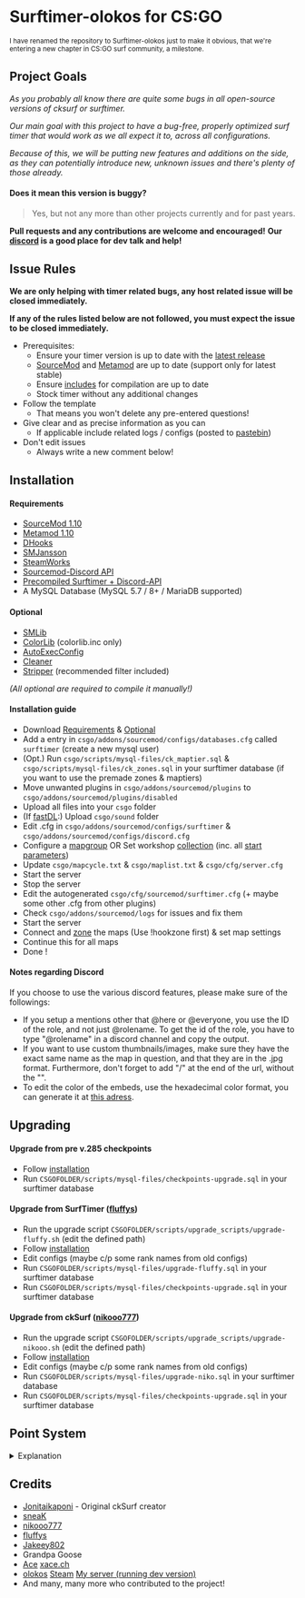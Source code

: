 # Surftimer-olokos for CS:GO

<sup>I have renamed the repository to Surftimer-olokos just to make it obvious, that we're entering a new chapter in CS:GO surf community, a milestone.</sup>


## Project Goals

*As you probably all know there are quite some bugs in all open-source versions of cksurf or surftimer.*

*Our main goal with this project to have a bug-free, properly optimized surf timer that would work as we all expect it to, across all configurations.*

*Because of this, we will be putting new features and additions on the side, as they can potentially introduce new, unknown issues and there's plenty of those already.*

#### Does it mean this version is buggy?

>Yes, but not any more than other projects currently and for past years.

**Pull requests and any contributions are welcome and encouraged!**
**Our [discord](https://discord.gg/5dsFHeR) is a good place for dev talk and help!**

## Issue Rules

**We are only helping with timer related bugs, any host related issue will be closed immediately.**

**If any of the rules listed below are not followed, you must expect the issue to be closed immediately.**

- Prerequisites:
	- Ensure your timer version is up to date with the [latest release](https://github.com/olokos/Surftimer-olokos/releases/latest)
	- [SourceMod](https://www.sourcemod.net/downloads.php?branch=stable) and [Metamod](https://www.sourcemm.net/downloads.php/?branch=stable) are up to date (support only for latest stable)
	- Ensure [includes](https://github.com/olokos/Surftimer-olokos#Optional) for compilation are up to date
	- Stock timer without any additional changes
- Follow the template
	- That means you won't delete any pre-entered questions!
- Give clear and as precise information as you can
	- If applicable include related logs / configs (posted to [pastebin](https://pastebin.com/))
- Don't edit issues 
	- Always write a new comment below!
	
	
## Installation

#### Requirements

* [SourceMod 1.10](https://www.sourcemod.net/downloads.php?branch=stable)
* [Metamod 1.10](https://www.sourcemm.net/downloads.php/?branch=stable)
* [DHooks](https://forums.alliedmods.net/showpost.php?p=2588686&postcount=589)
* [SMJansson](https://github.com/JoinedSenses/SMJansson)
* [SteamWorks](https://forums.alliedmods.net/showthread.php?t=229556)
* [Sourcemod-Discord API](https://github.com/Deathknife/sourcemod-discord)
* [Precompiled Surftimer + Discord-API](https://github.com/olokos/Surftimer-olokos/releases/latest)
* A MySQL Database (MySQL 5.7 / 8+ / MariaDB supported)

#### Optional

* [SMLib](https://github.com/bcserv/smlib/tree/transitional_syntax)
* [ColorLib](https://github.com/c0rp3n/colorlib-sm/blob/master/addons/sourcemod/scripting/include/colorlib.inc) (colorlib.inc only)
* [AutoExecConfig](https://github.com/Impact123/AutoExecConfig/)
* [Cleaner](https://github.com/Accelerator74/Cleaner)
* [Stripper](https://forums.alliedmods.net/showthread.php?t=39439) (recommended filter included)

*(All optional are required to compile it manually!)*

#### Installation guide

*   Download [Requirements](https://github.com/olokos/Surftimer-olokos#Requirements) & [Optional](https://github.com/olokos/Surftimer-olokos#Optional)
*   Add a entry in `csgo/addons/sourcemod/configs/databases.cfg` called `surftimer` (create a new mysql user)
*   (Opt.) Run `csgo/scripts/mysql-files/ck_maptier.sql` & `csgo/scripts/mysql-files/ck_zones.sql` in your surftimer database (if you want to use the premade zones & maptiers)
*   Move unwanted plugins in `csgo/addons/sourcemod/plugins` to `csgo/addons/sourcemod/plugins/disabled`
*   Upload all files into your `csgo` folder
*   (If [fastDL](https://www.youtube.com/watch?v=a77mZKlDoic):) Upload `csgo/sound` folder
*   Edit .cfg in `csgo/addons/sourcemod/configs/surftimer` & `csgo/addons/sourcemod/configs/discord.cfg`
*   Configure a [mapgroup](https://beta.configcreator.com/create/csgo/gamemodes_server.txt) OR Set workshop [collection](https://www.bisecthosting.com/clients/knowledgebase/94/How-to-create-a-Steam-Workshop-collection.html) (inc. all [start parameters](https://developer.valvesoftware.com/wiki/Counter-Strike:_Global_Offensive_Dedicated_Servers#Starting_the_Server))
*   Update `csgo/mapcycle.txt` & `csgo/maplist.txt` & `csgo/cfg/server.cfg`
*   Start the server
*   Stop the server
*   Edit the autogenerated `csgo/cfg/sourcemod/surftimer.cfg` (+ maybe some other .cfg from other plugins)
*   Check `csgo/addons/sourcemod/logs` for issues and fix them
*   Start the server
*   Connect and [zone](https://youtu.be/YIpKIAqtDp4) the maps (Use !hookzone first) & set map settings
*   Continue this for all maps
*   Done !

#### Notes regarding Discord

If you choose to use the various discord features, please make sure of the followings:

*   If you setup a mentions other that @here or @everyone, you use the ID of the role, and not just @rolename. To get the id of the role, you have to type "\@rolename" in a discord channel and copy the output.
*   If you want to use custom thumbnails/images, make sure they have the exact same name as the map in question, and that they are in the .jpg format. Furthermore, don't forget to add "/" at the end of the url, without the "".
*   To edit the color of the embeds, use the hexadecimal color format, you can generate it at [this adress](https://www.color-hex.com/color-palette/25362).
	
## Upgrading

#### Upgrade from pre v.285 checkpoints

*   Follow [installation](https://github.com/olokos/Surftimer-olokos#Installation)
*   Run `CSGOFOLDER/scripts/mysql-files/checkpoints-upgrade.sql` in your surftimer database

#### Upgrade from SurfTimer ([fluffys](https://github.com/fluffyst/Surftimer))

*   Run the upgrade script `CSGOFOLDER/scripts/upgrade_scripts/upgrade-fluffy.sh` (edit the defined path)
*   Follow [installation](https://github.com/olokos/Surftimer-olokos#Installation)
*   Edit configs (maybe c/p some rank names from old configs)
*   Run `CSGOFOLDER/scripts/mysql-files/upgrade-fluffy.sql` in your surftimer database
*   Run `CSGOFOLDER/scripts/mysql-files/checkpoints-upgrade.sql` in your surftimer database

#### Upgrade from ckSurf ([nikooo777](https://github.com/nikooo777/ckSurf))

*   Run the upgrade script `CSGOFOLDER/scripts/upgrade_scripts/upgrade-nikooo.sh` (edit the defined path)
*   Follow [installation](https://github.com/olokos/Surftimer-olokos#Installation)
*   Edit configs (maybe c/p some rank names from old configs)
*   Run `CSGOFOLDER/scripts/mysql-files/upgrade-niko.sql` in your surftimer database
*   Run `CSGOFOLDER/scripts/mysql-files/checkpoints-upgrade.sql` in your surftimer database


## Point System
<details>
  <summary>Explanation</summary> 
  
The points system has seen a massive overhaul from the original ckSurf; it is now a percentile tiered system. Points are now distributed in two ways: (1) map completion, and (2) map ranking. Map completion points will be given to all players who complete a specific and are dependent on the tier.
* Tier 1: 25
* Tier 2: 50
* Tier 3: 100
* Tier 4: 200
* Tier 5: 400
* Tier 6: 600
* Tier 7: 800
* Tier 8: 1000

Map ranking points are dependent upon the individuals ranking on the map. This is done firstly by calculation of the WR points for the map. WR points per tier are calculated as follows:
* Tier 1: WR = MAX(250, (58.5 + (1.75 * Number of Completes) / 6))
* Tier 2: WR = MAX(500, (82.15 + (2.8 * Number of Completes) / 5))
* Tier 3: WR = MAX(750, (117 + (3.5 * Number of Completes) / 4))
* Tier 4: WR = MAX(1000, (164.25 + (5.74 * Number of Completes) / 4))
* Tier 5: WR = MAX(1250, (234 + (7 * Number of Completes) / 4))
* Tier 6: WR = MAX(1500, (328 + (14 * Number of Completes) / 4))
* Tier 7: WR = MAX(1750, (420 + (21 * Number of Completes) / 4))
* Tier 8: WR = MAX(2000, (560 + (30 * Number of Completes) / 4))

Once the WR points are calculated the top 10 are points are calculated by multiplying the WR points by a factor. These factors are:
* Rank 2 = WR * 0.8
* Rank 3 = WR * 0.75
* Rank 4 = WR * 0.7
* Rank 5 = WR * 0.65
* Rank 6 = WR * 0.6
* Rank 7 = WR * 0.55
* Rank 8 = WR * 0.5
* Rank 9 = WR * 0.45
* Rank 10 = WR * 0.4

Players who are not in the top 10 but are above the 50th percentile in map ranking will be sorted into 5 groups – with each higher group giving proportionally more points. These groups and their point distribution are as follows:
* Group 1 (top 3.125%) = WR * 0.25
* Group 2 (top 6.25%) = (Group 1) / 1.5
* Group 3 (top 12.5%) = (Group 2) / 1.5
* Group 4 (top 25%) = (Group 3) / 1.5
* Group 5 (top 50%) = (Group 4) / 1.5

Take surf_aircontrol_nbv for example: (You can use sm_mi to see this menu)
<img src="http://puu.sh/ykaR8/7520a6b0d6.jpg" width="372" height="469" />

###### Credit to NDiamond for theory crafting this point system, I just implemented his idea
  
</details>


## Credits

*   [Jonitaikaponi](https://github.com/jonitaikaponi) - Original ckSurf creator
*   [sneaK](https://github.com/sneak-it)
*   [nikooo777](https://github.com/nikooo777)
*   [fluffys](https://github.com/fluffyst)
*   [Jakeey802](https://github.com/Jakeey802)
*   Grandpa Goose
*   [Ace](https://github.com/13ace37) [xace.ch](https://xace.ch)
*   [olokos](https://github.com/olokos) [Steam](https://steamcommunity.com/id/olokos/) [My server (running dev version)](https://kiepownica.pl/)
*   And many, many more who contributed to the project!
